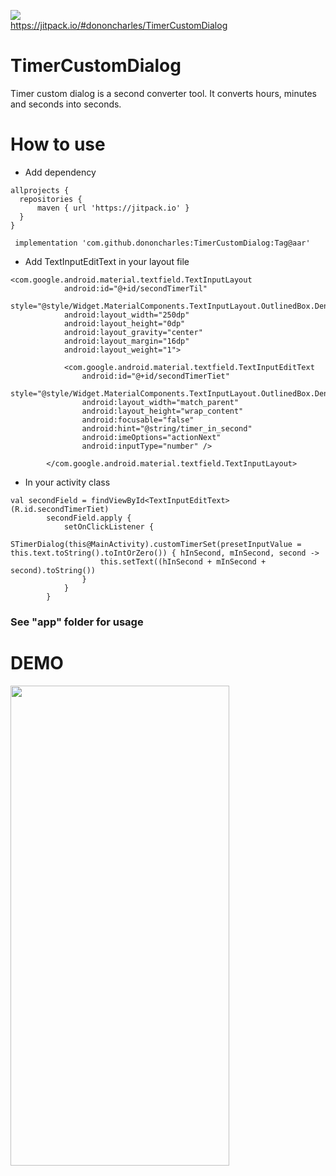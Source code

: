 ![](https://jitpack.io/v/dononcharles/TimerCustomDialog.svg)  
https://jitpack.io/#dononcharles/TimerCustomDialog

# TimerCustomDialog
Timer custom dialog is a second converter tool. It converts hours, minutes and seconds into seconds.

# How to use
* Add dependency
```
allprojects {
  repositories {
      maven { url 'https://jitpack.io' }
  }
}
```
```
 implementation 'com.github.dononcharles:TimerCustomDialog:Tag@aar'
```
* Add TextInputEditText in your layout file
```
<com.google.android.material.textfield.TextInputLayout
            android:id="@+id/secondTimerTil"
            style="@style/Widget.MaterialComponents.TextInputLayout.OutlinedBox.Dense"
            android:layout_width="250dp"
            android:layout_height="0dp"
            android:layout_gravity="center"
            android:layout_margin="16dp"
            android:layout_weight="1">

            <com.google.android.material.textfield.TextInputEditText
                android:id="@+id/secondTimerTiet"
                style="@style/Widget.MaterialComponents.TextInputLayout.OutlinedBox.Dense"
                android:layout_width="match_parent"
                android:layout_height="wrap_content"
                android:focusable="false"
                android:hint="@string/timer_in_second"
                android:imeOptions="actionNext"
                android:inputType="number" />

        </com.google.android.material.textfield.TextInputLayout>
```
* In your activity class
```
val secondField = findViewById<TextInputEditText>(R.id.secondTimerTiet)
        secondField.apply {
            setOnClickListener {
                STimerDialog(this@MainActivity).customTimerSet(presetInputValue = this.text.toString().toIntOrZero()) { hInSecond, mInSecond, second ->
                    this.setText((hInSecond + mInSecond + second).toString())
                }
            }
        }
```

### See "app" folder for usage

# DEMO
<img src="https://github.com/dononcharles/TimerCustomDialog/blob/master/snapshot.gif" width="350" height="768"/>